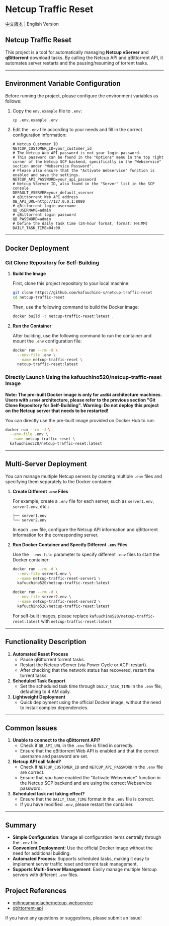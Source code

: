 # Netcup Traffic Reset

[中文版本](README.md) | English Version

## Netcup Traffic Reset

This project is a tool for automatically managing **Netcup vServer** and **qBittorrent** download tasks. By calling the Netcup API and qBittorrent API, it automates server restarts and the pausing/resuming of torrent tasks.

---

## Environment Variable Configuration

Before running the project, please configure the environment variables as follows:

1. Copy the `env.example` file to `.env`:

    ```bash
    cp .env.example .env
    ```

2. Edit the `.env` file according to your needs and fill in the correct configuration information:

    ```plaintext
    # Netcup Customer ID
    NETCUP_CUSTOMER_ID=your_customer_id
    # The Netcup Web API password is not your login password.
    # This password can be found in the "Options" menu in the top right corner of the Netcup SCP backend, specifically in the "Webservice" section under "Webservice Password".
    # Please also ensure that the "Activate Webservice" function is enabled and save the settings.
    NETCUP_API_PASSWORD=your_api_password
    # Netcup VServer ID, also found in the "Server" list in the SCP console
    DEFAULT_VSERVER=your_default_vserver
    # qBittorrent Web API address
    QB_API_URL=http://127.0.0.1:8080
    # qBittorrent login username
    QB_USERNAME=admin
    # qBittorrent login password
    QB_PASSWORD=admin
    # Define the daily task time (24-hour format, format: HH:MM)
    DAILY_TASK_TIME=04:00
    ```

---

## Docker Deployment

### Git Clone Repository for Self-Building

1. **Build the Image**

    First, clone this project repository to your local machine:

    ```bash
    git clone https://github.com/kafuuchino-s/netcup-traffic-reset
    cd netcup-traffic-reset
    ```

    Then, use the following command to build the Docker image:

    ```bash
    docker build -t netcup-traffic-reset:latest .
    ```

2. **Run the Container**

    After building, use the following command to run the container and mount the `.env` configuration file:

    ```bash
    docker run --rm -d \
      --env-file .env \
      --name netcup-traffic-reset \
      netcup-traffic-reset:latest
    ```

### Directly Launch Using the kafuuchino520/netcup-traffic-reset Image

**Note: The pre-built Docker image is only for `amd64` architecture machines. Users with `arm64` architecture, please refer to the previous section "Git Clone Repository for Self-Building".**
**Warning: Do not deploy this project on the Netcup server that needs to be restarted!**

You can directly use the pre-built image provided on Docker Hub to run:

```bash
docker run --rm -d \
  --env-file .env \
  --name netcup-traffic-reset \
  kafuuchino520/netcup-traffic-reset:latest
```

---

## Multi-Server Deployment

You can manage multiple Netcup servers by creating multiple `.env` files and specifying them separately to the Docker container.

1. **Create Different `.env` Files**

    For example, create a `.env` file for each server, such as `server1.env`, `server2.env`, etc.:

    ```
    ├── server1.env
    └── server2.env
    ```

    In each `.env` file, configure the Netcup API information and qBittorrent information for the corresponding server.

2. **Run Docker Container and Specify Different `.env` Files**

    Use the `--env-file` parameter to specify different `.env` files to start the Docker container:

    ```bash
    docker run --rm -d \
      --env-file server1.env \
      --name netcup-traffic-reset-server1 \
      kafuuchino520/netcup-traffic-reset:latest
    
    docker run --rm -d \
      --env-file server2.env \
      --name netcup-traffic-reset-server2 \
      kafuuchino520/netcup-traffic-reset:latest
    ```
    For self-built images, please replace `kafuuchino520/netcup-traffic-reset:latest` with `netcup-traffic-reset:latest`
---

## Functionality Description

1. **Automated Reset Process**
    -   Pause qBittorrent torrent tasks.
    -   Restart the Netcup vServer (via Power Cycle or ACPI restart).
    -   After checking that the network status has recovered, restart the torrent tasks.
2. **Scheduled Task Support**
    -   Set the scheduled task time through `DAILY_TASK_TIME` in the `.env` file, defaulting to 4 AM daily.
3. **Lightweight Deployment**
    -   Quick deployment using the official Docker image, without the need to install complex dependencies.

---

## Common Issues

1. **Unable to connect to the qBittorrent API?**
    -   Check if `QB_API_URL` in the `.env` file is filled in correctly.
    -   Ensure that the qBittorrent Web API is enabled and that the correct username and password are set.
2. **Netcup API call failed?**
    -   Check if `NETCUP_CUSTOMER_ID` and `NETCUP_API_PASSWORD` in the `.env` file are correct.
    -   Ensure that you have enabled the "Activate Webservice" function in the Netcup SCP backend and are using the correct Webservice password.
3. **Scheduled task not taking effect?**
    -   Ensure that the `DAILY_TASK_TIME` format in the `.env` file is correct.
    -   If you have modified `.env`, please restart the container.

---

## Summary

-   **Simple Configuration**: Manage all configuration items centrally through the `.env` file.
-   **Convenient Deployment**: Use the official Docker image without the need for additional building.
-   **Automated Process**: Supports scheduled tasks, making it easy to implement server traffic reset and torrent task management.
-   **Supports Multi-Server Management**: Easily manage multiple Netcup servers with different `.env` files.

## Project References

-   [mihneamanolache/netcup-webservice](https://github.com/mihneamanolache/netcup-webservice)
-   [qbittorrent-api](https://pypi.org/project/qbittorrent-api/)

If you have any questions or suggestions, please submit an Issue!